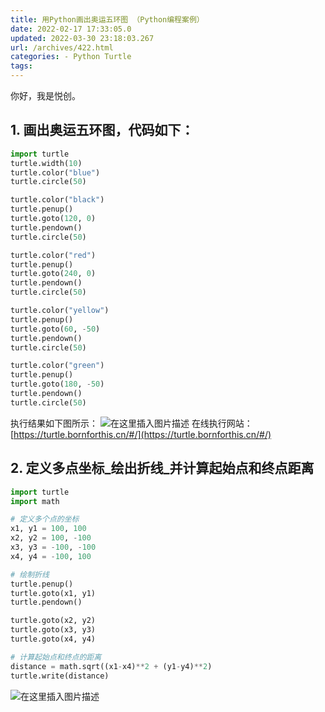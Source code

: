 ```yaml
---
title: 用Python画出奥运五环图 （Python编程案例）
date: 2022-02-17 17:33:05.0
updated: 2022-03-30 23:18:03.267
url: /archives/422.html
categories: - Python Turtle
tags: 
---
```




你好，我是悦创。

## 1\. 画出奥运五环图，代码如下：

```python
import turtle
turtle.width(10)
turtle.color("blue")
turtle.circle(50)

turtle.color("black")
turtle.penup()
turtle.goto(120, 0)
turtle.pendown()
turtle.circle(50)

turtle.color("red")
turtle.penup()
turtle.goto(240, 0)
turtle.pendown()
turtle.circle(50)

turtle.color("yellow")
turtle.penup()
turtle.goto(60, -50)
turtle.pendown()
turtle.circle(50)

turtle.color("green")
turtle.penup()
turtle.goto(180, -50)
turtle.pendown()
turtle.circle(50)
```

执行结果如下图所示： ![在这里插入图片描述](https://img-blog.csdnimg.cn/43f73c263c1f44309434e2ecd0b3ac48.png) 在线执行网站：[https://turtle.bornforthis.cn/#/](https://turtle.bornforthis.cn/#/)

## 2\. 定义多点坐标_绘出折线_并计算起始点和终点距离

```python
import turtle
import math

# 定义多个点的坐标
x1, y1 = 100, 100
x2, y2 = 100, -100
x3, y3 = -100, -100
x4, y4 = -100, 100

# 绘制折线
turtle.penup()
turtle.goto(x1, y1)
turtle.pendown()

turtle.goto(x2, y2)
turtle.goto(x3, y3)
turtle.goto(x4, y4)

# 计算起始点和终点的距离
distance = math.sqrt((x1-x4)**2 + (y1-y4)**2)
turtle.write(distance)
```

![在这里插入图片描述](https://img-blog.csdnimg.cn/3e220597f69e4c94b09616b939292b8e.png)
